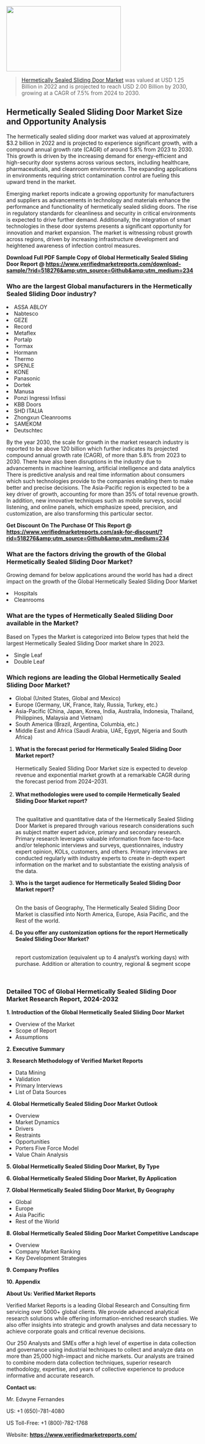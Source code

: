 <img src="https://ffe5etoiles.com/wp-content/uploads/2024/12/MST1-300x171.png" alt="" width="300" height="171" class="alignnone size-medium wp-image-20088" /><blockquote><p><p><a href="https://www.verifiedmarketreports.com/download-sample/?rid=518276&utm_source=Github&utm_medium=234" target="_blank">Hermetically Sealed Sliding Door Market</a> was valued at USD 1.25 Billion in 2022 and is projected to reach USD 2.00 Billion by 2030, growing at a CAGR of 7.5% from 2024 to 2030.</p></blockquote><p><h2>Hermetically Sealed Sliding Door Market Size and Opportunity Analysis</h2><p>The hermetically sealed sliding door market was valued at approximately $3.2 billion in 2022 and is projected to experience significant growth, with a compound annual growth rate (CAGR) of around 5.8% from 2023 to 2030. This growth is driven by the increasing demand for energy-efficient and high-security door systems across various sectors, including healthcare, pharmaceuticals, and cleanroom environments. The expanding applications in environments requiring strict contamination control are fueling this upward trend in the market.</p><p>Emerging market reports indicate a growing opportunity for manufacturers and suppliers as advancements in technology and materials enhance the performance and functionality of hermetically sealed sliding doors. The rise in regulatory standards for cleanliness and security in critical environments is expected to drive further demand. Additionally, the integration of smart technologies in these door systems presents a significant opportunity for innovation and market expansion. The market is witnessing robust growth across regions, driven by increasing infrastructure development and heightened awareness of infection control measures.</p></p><p class=""><strong>Download Full PDF Sample Copy of Global Hermetically Sealed Sliding Door Report @ <a href="https://www.verifiedmarketreports.com/download-sample/?rid=518276&amp;utm_source=Github&amp;utm_medium=234" target="_blank">https://www.verifiedmarketreports.com/download-sample/?rid=518276&amp;utm_source=Github&amp;utm_medium=234</a></strong></p><h3 id="" class="">Who are the largest Global manufacturers in the Hermetically Sealed Sliding Door industry?</h3><p><li>ASSA ABLOY</li><li> Nabtesco</li><li> GEZE</li><li> Record</li><li> Metaflex</li><li> Portalp</li><li> Tormax</li><li> Hormann</li><li> Thermo</li><li> SPENLE</li><li> KONE</li><li> Panasonic</li><li> Dortek</li><li> Manusa</li><li> Ponzi Ingressi Infissi</li><li> KBB Doors</li><li> SHD ITALIA</li><li> Zhongxun Cleanrooms</li><li> SAMEKOM</li><li> Deutschtec</li></p><div class=""><div class="" dir="" data-message-author-role="" data-message-id="" data-message-model-slug=""><div class=""><div class=""><div class=""><div class="" dir="" data-message-author-role="" data-message-id="" data-message-model-slug=""><div class=""><div class=""><p>By the year 2030, the scale for growth in the market research industry is reported to be above 120 billion which further indicates its projected compound annual growth rate (CAGR), of more than 5.8% from 2023 to 2030. There have also been disruptions in the industry due to advancements in machine learning, artificial intelligence and data analytics There is predictive analysis and real time information about consumers which such technologies provide to the companies enabling them to make better and precise decisions. The Asia-Pacific region is expected to be a key driver of growth, accounting for more than 35% of total revenue growth. In addition, new innovative techniques such as mobile surveys, social listening, and online panels, which emphasize speed, precision, and customization, are also transforming this particular sector.</p><p><strong>Get Discount On The Purchase Of This Report @&nbsp; <a href="https://www.verifiedmarketreports.com/ask-for-discount/?rid=518276&amp;utm_source=Github&amp;utm_medium=234" target="_blank">https://www.verifiedmarketreports.com/ask-for-discount/?rid=518276&amp;utm_source=Github&amp;utm_medium=234</a></strong></p></div></div></div></div></div></div></div></div><h3 id="" class="">What are the factors driving the growth of the Global Hermetically Sealed Sliding Door Market?</h3><p id="" class="">Growing demand for below applications around the world has had a direct impact on the growth of the Global Hermetically Sealed Sliding Door Market</p><p id="" class=""><li>Hospitals</li><li> Cleanrooms</li></p><h3 id="" class="">What are the types of Hermetically Sealed Sliding Door available in the Market?</h3><p id="" class="">Based on Types the Market is categorized into Below types that held the largest Hermetically Sealed Sliding Door market share In 2023.</p><p id="" class=""><li>Single Leaf</li><li> Double Leaf</li></p><h3 id="" class="">Which regions are leading the Global Hermetically Sealed Sliding Door Market?</h3><ul><li>Global (United States, Global and Mexico)</li><li>Europe (Germany, UK, France, Italy, Russia, Turkey, etc.)</li><li>Asia-Pacific (China, Japan, Korea, India, Australia, Indonesia, Thailand, Philippines, Malaysia and Vietnam)</li><li>South America (Brazil, Argentina, Columbia, etc.)</li><li>Middle East and Africa (Saudi Arabia, UAE, Egypt, Nigeria and South Africa)</li></ul><p><ol><li><strong>What is the forecast period for Hermetically Sealed Sliding Door Market report?<br /></strong><br /><span data-sheets-root="1" data-sheets-value="{&quot;1&quot;:2,&quot;2&quot;:&quot;XXXX size is expected to develop revenue and exponential market growth at a remarkable CAGR during the forecast period from 2024&ndash;2030.&quot;}" data-sheets-userformat="{&quot;2&quot;:12674,&quot;4&quot;:{&quot;1&quot;:2,&quot;2&quot;:16776960},&quot;10&quot;:2,&quot;11&quot;:0,&quot;15&quot;:&quot;Arial&quot;,&quot;16&quot;:12}">Hermetically Sealed Sliding Door Market size is expected to develop revenue and exponential market growth at a remarkable CAGR during the forecast period from 2024&ndash;2031.</span><br /><br /></li><li><strong>What methodologies were used to compile Hermetically Sealed Sliding Door Market report?<br /><br /></strong><p>The qualitative and quantitative data of the&nbsp;Hermetically Sealed Sliding Door Market is prepared through various research considerations such as subject matter expert advice, primary and secondary research. Primary research leverages valuable information from face-to-face and/or telephonic interviews and surveys, questionnaires, industry expert opinion, KOLs, customers, and others. Primary interviews are conducted regularly with industry experts to create in-depth expert information on the market and to substantiate the existing analysis of the data.&nbsp;</p></li><li><strong>Who is the target audience for Hermetically Sealed Sliding Door Market report?<br /><br /></strong><p>On the basis of Geography, The&nbsp;Hermetically Sealed Sliding Door Market is classified into North America, Europe, Asia Pacific, and the Rest of the world.</p></li><li><strong>Do you offer any customization options for the report Hermetically Sealed Sliding Door Market?<br /><br /></strong><p>report customization (equivalent up to 4 analyst&rsquo;s working days) with purchase. Addition or alteration to country, regional &amp; segment scope</p><p>&nbsp;</p></li></ol></p><h3 id="" class="">Detailed TOC of Global Hermetically Sealed Sliding Door Market Research Report, 2024-2032</h3><p id="" class=""><strong>1. Introduction of the Global Hermetically Sealed Sliding Door Market</strong></p><ul><li>Overview of the Market</li><li>Scope of Report</li><li>Assumptions</li></ul><p id="" class=""><strong>2. Executive Summary</strong></p><p id="" class=""><strong>3. Research Methodology of&nbsp;Verified Market Reports</strong></p><ul><li>Data Mining</li><li>Validation</li><li>Primary Interviews</li><li>List of Data Sources</li></ul><p id="" class=""><strong>4. Global Hermetically Sealed Sliding Door Market Outlook</strong></p><ul><li>Overview</li><li>Market Dynamics</li><li>Drivers</li><li>Restraints</li><li>Opportunities</li><li>Porters Five Force Model</li><li>Value Chain Analysis</li></ul><p id="" class=""><strong>5. Global Hermetically Sealed Sliding Door Market, By&nbsp;Type</strong></p><p id="" class=""><strong>6. Global Hermetically Sealed Sliding Door Market, By Application</strong></p><p id="" class=""><strong>7. Global Hermetically Sealed Sliding Door Market, By Geography</strong></p><ul><li>Global</li><li>Europe</li><li>Asia Pacific</li><li>Rest of the World</li></ul><p id="" class=""><strong>8. Global Hermetically Sealed Sliding Door Market Competitive Landscape</strong></p><ul><li>Overview</li><li>Company Market Ranking</li><li>Key Development Strategies</li></ul><p id="" class=""><strong>9. Company Profiles</strong></p><p id="" class=""><strong>10. Appendix</strong></p><p id="" class=""><strong>About Us: Verified Market Reports</strong></p><p id="" class="">Verified Market Reports is a leading Global Research and Consulting firm servicing over 5000+ global clients. We provide advanced analytical research solutions while offering information-enriched research studies. We also offer insights into strategic and growth analyses and data necessary to achieve corporate goals and critical revenue decisions.</p><p id="" class="">Our 250 Analysts and SMEs offer a high level of expertise in data collection and governance using industrial techniques to collect and analyze data on more than 25,000 high-impact and niche markets. Our analysts are trained to combine modern data collection techniques, superior research methodology, expertise, and years of collective experience to produce informative and accurate research.</p><p id="" class=""><strong>Contact us:</strong></p><p id="" class="">Mr. Edwyne Fernandes</p><p id="" class="">US: +1 (650)-781-4080</p><p id="" class="">US Toll-Free: +1 (800)-782-1768</p><p id="" class="">Website: <a target="" data-test-app-aware-link=""><strong>https://www.verifiedmarketreports.com/</strong></a></p>

